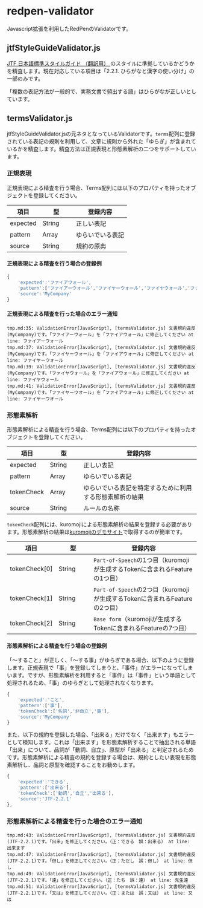 # redpen-validator

Javascript拡張を利用したRedPenのValidatorです。

## jtfStyleGuideValidator.js

[JTF 日本語標準スタイルガイド
（翻訳用） ](http://www.jtf.jp/jp/style_guide/pdf/jtf_style_guide.pdf)のスタイルに準拠しているかどうかを精査します。現在対応している項目は「2.2.1. ひらがなと漢字の使い分け」の一部のみです。

「複数の表記方法が一般的で、実務文書で頻出する語」はひらがなが正しいとしています。

## termsValidator.js

jtfStyleGuideValidator.jsの元ネタとなっているValidatorです。`terms`配列に登録されている表記の規則を利用して、文章に規則から外れた「ゆらぎ」が含まれているかを精査します。精査方法は正規表現と形態素解析の二つをサポートしています。

### 正規表現

正規表現による精査を行う場合、Terms配列には以下のプロパティを持ったオブジェクトを登録してください。

|項目     |型     |登録内容|
|--------|--------|-------|
|expected|String  |正しい表記|
|pattern　|Array　　|ゆらいでいる表記|
|source　 |String  |規約の原典|

#### 正規表現による精査を行う場合の登録例

```javascript
{
    'expected':'ファイアウォール',
    'pattern':['ファイアーウォール','ファイヤーウォール','ファイヤウォール','ファイヤーウオール'],
    'source':'MyCompany'
}
```

#### 正規表現による精査を行った場合のエラー通知

```
tmp.md:35: ValidationError[JavaScript], [termsValidator.js] 文書規約違反(MyCompany)です。「ファイアーウォール」を「ファイアウォール」に修正してください at line: ファイアーウォール
tmp.md:37: ValidationError[JavaScript], [termsValidator.js] 文書規約違反(MyCompany)です。「ファイヤーウォール」を「ファイアウォール」に修正してください at line: ファイヤーウォール
tmp.md:39: ValidationError[JavaScript], [termsValidator.js] 文書規約違反(MyCompany)です。「ファイヤウォール」を「ファイアウォール」に修正してください at line: ファイヤウォール
tmp.md:41: ValidationError[JavaScript], [termsValidator.js] 文書規約違反(MyCompany)です。「ファイヤーウオール」を「ファイアウォール」に修正してください at line: ファイヤーウオール
```

### 形態素解析

形態素解析による精査を行う場合、Terms配列には以下のプロパティを持ったオブジェクトを登録してください。

|項目        |型     |登録内容|
|-----------|--------|-------|
|expected   |String  |正しい表記|
|pattern　   |Array　　|ゆらいでいる表記|
|tokenCheck |Array   |ゆらいでいる表記を特定するために利用する形態素解析の結果|
|source　    |String  |ルールの名称|

`tokenCheck`配列には、kuromojiによる形態素解析の結果を登録する必要があります。形態素解析の結果は[kuromojiのデモサイト](http://atilika.org/kuromoji/)で取得するのが簡単です。

|項目          |型     |登録内容|
|--------------|--------|-------|
|tokenCheck[0] |String  |`Part-of-Speech`の1つ目（kuromojiが生成するTokenに含まれるFeatureの1つ目）|
|tokenCheck[1] |String　　|`Part-of-Speech`の2つ目（kuromojiが生成するTokenに含まれるFeatureの2つ目）|
|tokenCheck[2]  |String   |`Base form`（kuromojiが生成するTokenに含まれるFeatureの7つ目）|


#### 形態素解析による精査を行う場合の登録例

「～すること」が正しく、「～する事」がゆらぎである場合、以下のように登録します。正規表現で「事」を登録してしまうと、「事件」がエラーになってしまいます。ですが、形態素解析を利用すると「事件」は「事件」という単語として処理されるため、「事」のゆらぎとして処理されなくなります。

```javascript
{
    'expected':'こと',
    'pattern':['事'],
    'tokenCheck':['名詞','非自立','事'],
    'source':'MyCompany'
}
```

また、以下の規約を登録した場合、「出来る」だけでなく「出来ます」もエラーとして検知します。これは「出来ます」を形態素解析することで抽出される単語「出来」について、品詞が「動詞、自立」、原型が「出来る」と判定されるためです。形態素解析による精査の規約を登録する場合は、規約としたい表現を形態素解析し、品詞と原型を確認することをお勧めします。

```javascript
{
    'expected':'できる',
    'pattern':['出来る'],
    'tokenCheck':['動詞','自立','出来る'],
    'source':'JTF-2.2.1'
},
```

### 形態素解析による精査を行った場合のエラー通知

```
tmp.md:43: ValidationError[JavaScript], [termsValidator.js] 文書規約違反(JTF-2.2.1)です。「出来」を修正してください。（正：できる　誤：出来る） at line: 出来ます
tmp.md:47: ValidationError[JavaScript], [termsValidator.js] 文書規約違反(JTF-2.2.1)です。「但し」を修正してください。（正：ただし　誤：但し） at line: 但し
tmp.md:49: ValidationError[JavaScript], [termsValidator.js] 文書規約違反(JTF-2.2.1)です。「達」を修正してください。（正：たち　誤：達） at line: 先生達
tmp.md:51: ValidationError[JavaScript], [termsValidator.js] 文書規約違反(JTF-2.2.1)です。「又は」を修正してください。（正：または　誤：又は） at line: 又は
```
